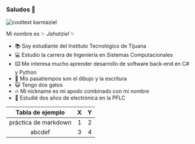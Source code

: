 ### Saludos 👋

![cooltext karmaziel](https://p79.cooltext.com/Rendered/Cool%20Text%20-%20karmaziel%20377594246556264.png)


Mi nombre es ✨ _Jahatziel_ ✨

- 📚 Soy estudiante del Instituto Tecnológico de Tijuana
- 💻 Estudio la carrera de Ingeniería en Sistemas Computacionales
- ⌨️ Me interesa mucho aprender desarrollo de software back-end en C# y Python
- 🎨 Mis pasatiempos son el dibujo y la escritura
- 😺 Tengo dos gatos
- 🔥 Mi nickname es mi apodo combinado con mi nombre
- 🤖 Estudié dos años de electrónica en la PFLC

|   Tabla de ejemplo   | X | Y |
|:--------------------:|:-:|:-:|
| práctica de markdown | 1 | 2 |
| abcdef               | 3 | 4 |

